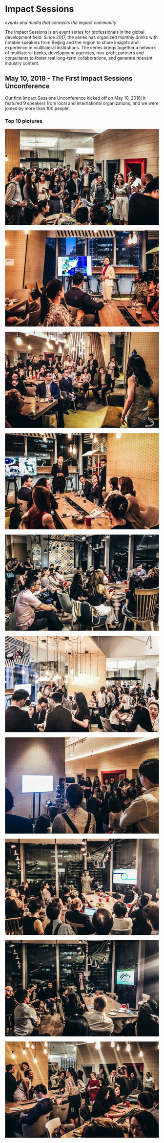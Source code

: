 # Impact Sessions
_events and media that connects the impact community_

The Impact Sessions is an event series for professionals in the global development field. Since 2017, the series has organized monthly drinks with notable speakers from Beijing and the region to share insights and experience in multilateral institutions. The series brings together a network of multilateral banks, development agencies, non-profit partners and consultants to foster real long-term collaborations, and generate relevant industry content.


## May 10, 2018 - The First Impact Sessions Unconference

Our first Impact Sessions Unconference kicked off on May 10, 2018!
It featured 9 speakers from local and international organizations, and we  were joined by more  than 100 people!

### Top 10 pictures

![Image](./images/2018-05-10-1.jpg)

![Image](./images/2018-05-10-2.jpg)

![Image](./images/2018-05-10-3.jpg)

![Image](./images/2018-05-10-4.jpg)

![Image](./images/2018-05-10-5.jpg)

![Image](./images/2018-05-10-6.jpg)

![Image](./images/2018-05-10-7.jpg)

![Image](./images/2018-05-10-8.jpg)

![Image](./images/2018-05-10-9.jpg)

![Image](./images/2018-05-10-10.jpg)
